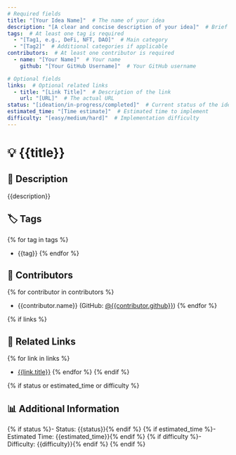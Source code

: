 ```yaml
---
# Required fields
title: "[Your Idea Name]"  # The name of your idea
description: "[A clear and concise description of your idea]"  # Brief introduction about your idea
tags:  # At least one tag is required
  - "[Tag1, e.g., DeFi, NFT, DAO]"  # Main category
  - "[Tag2]"  # Additional categories if applicable
contributors:  # At least one contributor is required
  - name: "[Your Name]"  # Your name
    github: "[Your GitHub Username]"  # Your GitHub username

# Optional fields
links:  # Optional related links
  - title: "[Link Title]"  # Description of the link
    url: "[URL]"  # The actual URL
status: "[ideation/in-progress/completed]"  # Current status of the idea
estimated_time: "[Time estimate]"  # Estimated time to implement
difficulty: "[easy/medium/hard]"  # Implementation difficulty
---
```


# 💡 {{title}}

## 📝 Description
{{description}}

## 🏷️ Tags
{% for tag in tags %}
- {{tag}}
{% endfor %}

## 👥 Contributors
{% for contributor in contributors %}
- {{contributor.name}} (GitHub: [@{{contributor.github}}](https://github.com/{{contributor.github}}))
{% endfor %}

{% if links %}
## 🔗 Related Links
{% for link in links %}
- [{{link.title}}]({{link.url}})
{% endfor %}
{% endif %}

{% if status or estimated_time or difficulty %}
## 📊 Additional Information
{% if status %}- Status: {{status}}{% endif %}
{% if estimated_time %}- Estimated Time: {{estimated_time}}{% endif %}
{% if difficulty %}- Difficulty: {{difficulty}}{% endif %}
{% endif %}
